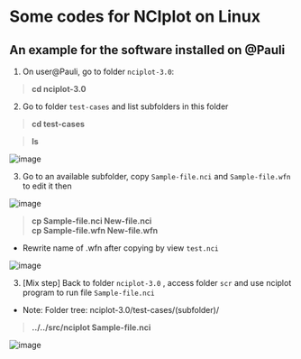 # Some codes for NCIplot on Linux

## An example for the software installed on @Pauli

1. On user@Pauli, go to folder `nciplot-3.0`:

> **cd nciplot-3.0**

2. Go to folder `test-cases` and list subfolders in this folder

> **cd test-cases**

> **ls**

![image](https://user-images.githubusercontent.com/69685019/165224134-04286a8b-e700-4491-ba7f-b90dd33ec6cc.png)

3. Go to an available subfolder, copy `Sample-file.nci` and `Sample-file.wfn` to edit it then

![image](https://user-images.githubusercontent.com/69685019/165229835-deac90a0-5eac-4529-b5f6-9382f98286a3.png)

> **cp Sample-file.nci New-file.nci** <br>
> **cp Sample-file.wfn New-file.wfn**

* Rewrite name of .wfn after copying by view `test.nci`

![image](https://user-images.githubusercontent.com/69685019/165256043-2d159ab1-b8c2-47df-b13d-26aa38033a4e.png)


3. [Mix step] Back to folder `nciplot-3.0` , access folder `scr` and use nciplot program to run file `Sample-file.nci`

* Note: Folder tree: nciplot-3.0/test-cases/(subfolder)/

> **../../src/nciplot Sample-file.nci**

![image](https://user-images.githubusercontent.com/69685019/165254269-7e49b2dd-f0be-428c-8988-b7ff38665dd7.png)

